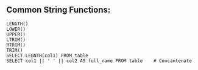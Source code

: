 ## Common String Functions:
```
LENGTH()
LOWER()
UPPER()
LTRIM()
RTRIM()
TRIM()
SELECT LEGNTH(col1) FROM table
SELECT col1 || ' ' || col2 AS full_name FROM table    # Concantenate
```
